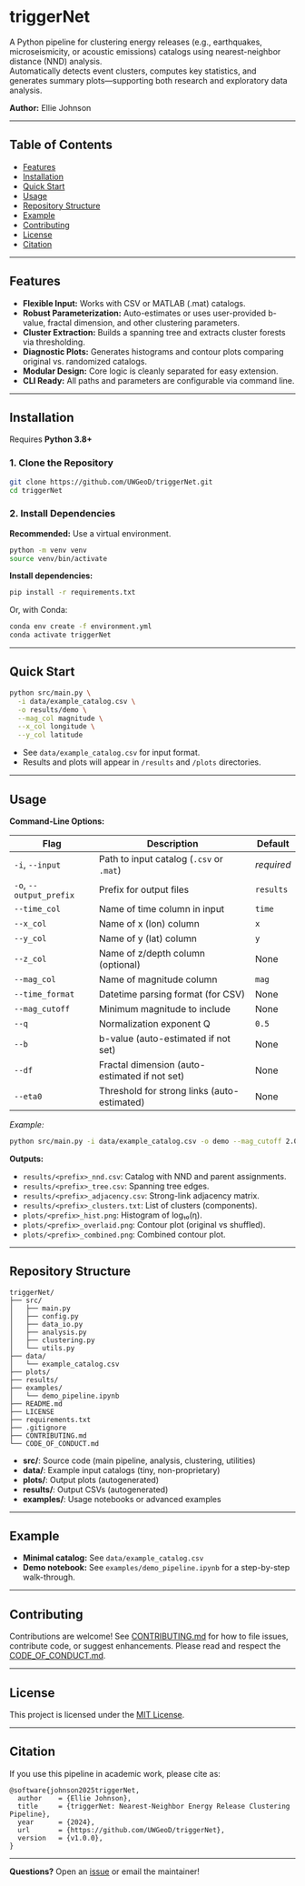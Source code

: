 # triggerNet

A Python pipeline for clustering energy releases (e.g., earthquakes, microseismicity, or acoustic emissions) catalogs using nearest-neighbor distance (NND) analysis.  
Automatically detects event clusters, computes key statistics, and generates summary plots—supporting both research and exploratory data analysis.

**Author:** Ellie Johnson

---

## Table of Contents

- [Features](#features)
- [Installation](#installation)
- [Quick Start](#quick-start)
- [Usage](#usage)
- [Repository Structure](#repository-structure)
- [Example](#example)
- [Contributing](#contributing)
- [License](#license)
- [Citation](#citation)

---

## Features

- **Flexible Input:** Works with CSV or MATLAB (.mat) catalogs.
- **Robust Parameterization:** Auto-estimates or uses user-provided b-value, fractal dimension, and other clustering parameters.
- **Cluster Extraction:** Builds a spanning tree and extracts cluster forests via thresholding.
- **Diagnostic Plots:** Generates histograms and contour plots comparing original vs. randomized catalogs.
- **Modular Design:** Core logic is cleanly separated for easy extension.
- **CLI Ready:** All paths and parameters are configurable via command line.

---

## Installation

Requires **Python 3.8+**

### 1. Clone the Repository

```bash
git clone https://github.com/UWGeoD/triggerNet.git
cd triggerNet
````

### 2. Install Dependencies

**Recommended:** Use a virtual environment.

```bash
python -m venv venv
source venv/bin/activate
```

**Install dependencies:**

```bash
pip install -r requirements.txt
```

Or, with Conda:

```bash
conda env create -f environment.yml
conda activate triggerNet
```

---

## Quick Start

```bash
python src/main.py \
  -i data/example_catalog.csv \
  -o results/demo \
  --mag_col magnitude \
  --x_col longitude \
  --y_col latitude
```

* See `data/example_catalog.csv` for input format.
* Results and plots will appear in `/results` and `/plots` directories.

---

## Usage

**Command-Line Options:**

| Flag                    | Description                                   | Default    |
| ----------------------- | --------------------------------------------- | ---------- |
| `-i`, `--input`         | Path to input catalog (`.csv` or `.mat`)      | *required* |
| `-o`, `--output_prefix` | Prefix for output files                       | `results`  |
| `--time_col`            | Name of time column in input                  | `time`     |
| `--x_col`               | Name of x (lon) column                        | `x`        |
| `--y_col`               | Name of y (lat) column                        | `y`        |
| `--z_col`               | Name of z/depth column (optional)             | None       |
| `--mag_col`             | Name of magnitude column                      | `mag`      |
| `--time_format`         | Datetime parsing format (for CSV)             | None       |
| `--mag_cutoff`          | Minimum magnitude to include                  | None       |
| `--q`                   | Normalization exponent Q                      | `0.5`      |
| `--b`                   | b-value (auto-estimated if not set)           | None       |
| `--df`                  | Fractal dimension (auto-estimated if not set) | None       |
| `--eta0`                | Threshold for strong links (auto-estimated)   | None       |

*Example:*

```bash
python src/main.py -i data/example_catalog.csv -o demo --mag_cutoff 2.0
```

**Outputs:**

* `results/<prefix>_nnd.csv`: Catalog with NND and parent assignments.
* `results/<prefix>_tree.csv`: Spanning tree edges.
* `results/<prefix>_adjacency.csv`: Strong-link adjacency matrix.
* `results/<prefix>_clusters.txt`: List of clusters (components).
* `plots/<prefix>_hist.png`: Histogram of log₁₀(η).
* `plots/<prefix>_overlaid.png`: Contour plot (original vs shuffled).
* `plots/<prefix>_combined.png`: Combined contour plot.

---

## Repository Structure

```
triggerNet/
├── src/
│   ├── main.py
│   ├── config.py
│   ├── data_io.py
│   ├── analysis.py
│   ├── clustering.py
│   └── utils.py
├── data/
│   └── example_catalog.csv
├── plots/
├── results/
├── examples/
│   └── demo_pipeline.ipynb
├── README.md
├── LICENSE
├── requirements.txt
├── .gitignore
├── CONTRIBUTING.md
└── CODE_OF_CONDUCT.md
```

* **src/**: Source code (main pipeline, analysis, clustering, utilities)
* **data/**: Example input catalogs (tiny, non-proprietary)
* **plots/**: Output plots (autogenerated)
* **results/**: Output CSVs (autogenerated)
* **examples/**: Usage notebooks or advanced examples

---

## Example

* **Minimal catalog:** See `data/example_catalog.csv`
* **Demo notebook:** See `examples/demo_pipeline.ipynb` for a step-by-step walk-through.

---

## Contributing

Contributions are welcome!
See [CONTRIBUTING.md](CONTRIBUTING.md) for how to file issues, contribute code, or suggest enhancements.
Please read and respect the [CODE\_OF\_CONDUCT.md](CODE_OF_CONDUCT.md).

---

## License

This project is licensed under the [MIT License](LICENSE).

---

## Citation

If you use this pipeline in academic work, please cite as:

```
@software{johnson2025triggerNet,
  author    = {Ellie Johnson},
  title     = {triggerNet: Nearest-Neighbor Energy Release Clustering Pipeline},
  year      = {2024},
  url       = {https://github.com/UWGeoD/triggerNet},
  version   = {v1.0.0},
}
```

---

**Questions?**
Open an [issue](https://github.com/UWGeoD/triggerNet/issues) or email the maintainer!
